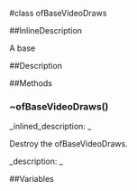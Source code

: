 #class ofBaseVideoDraws


<!--
_visible: True_
_advanced: True_
_istemplated: False_
_extends: ofBaseVideo, ofBaseDraws, ofBaseHasTexturePlanes, ofBaseHasPixels_
-->

##InlineDescription

A base 





##Description





##Methods



### ~ofBaseVideoDraws()

<!--
_syntax: ~ofBaseVideoDraws()_
_name: ~ofBaseVideoDraws_
_returns: _
_returns_description: _
_parameters: _
_access: public_
_version_started: 007_
_version_deprecated: _
_summary: _
_constant: False_
_static: False_
_visible: True_
_advanced: False_
-->

_inlined_description: _

Destroy the ofBaseVideoDraws.





_description: _







<!----------------------------------------------------------------------------->

##Variables



